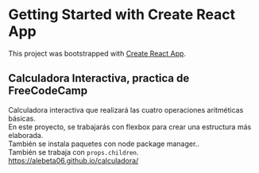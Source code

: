 # Getting Started with Create React App

This project was bootstrapped with [Create React App](https://github.com/facebook/create-react-app).

## Calculadora Interactiva, practica de FreeCodeCamp

Calculadora interactiva que realizará las cuatro operaciones aritméticas básicas.\
En este proyecto, se trabajarás con flexbox para crear una estructura más elaborada.\
También se instala paquetes con node package manager..\
También se trabaja con `props.children`. https://alebeta06.github.io/calculadora/
